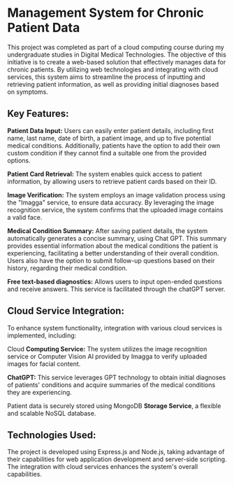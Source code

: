 # Management System for Chronic Patient Data

This project was completed as part of a cloud computing course during my undergraduate studies in Digital Medical Technologies.
The objective of this initiative is to create a web-based solution that effectively manages data for chronic patients. By utilizing web technologies and integrating with cloud services, this system aims to streamline the process of inputting and retrieving patient information, as well as providing initial diagnoses based on symptoms.

## Key Features:

**Patient Data Input:** Users can easily enter patient details, including first name, last name, date of birth, a patient image, and up to five potential medical conditions. Additionally, patients have the option to add their own custom condition if they cannot find a suitable one from the provided options.

**Patient Card Retrieval:** The system enables quick access to patient information, by allowing users to retrieve patient cards based on their ID.

**Image Verification:** The system employs an image validation process using the "Imagga" service, to ensure data accuracy. By leveraging the image recognition service, the system confirms that the uploaded image contains a valid face.

**Medical Condition Summary:** After saving patient details, the system automatically generates a concise summary, using Chat GPT. This summary provides essential information about the medical conditions the patient is experiencing, facilitating a better understanding of their overall condition. Users also have the option to submit follow-up questions based on their history, regarding their medical condition.

**Free text-based diagnostics:** Allows users to input open-ended questions and receive answers. This service is facilitated through the chatGPT server.


## Cloud Service Integration: 

To enhance system functionality, integration with various cloud services is implemented, including:

Cloud **Computing Service:** The system utilizes the image recognition service or Computer Vision AI provided by Imagga to verify uploaded images for facial content.

**ChatGPT:** This service leverages GPT technology to obtain initial diagnoses of patients' conditions and acquire summaries of the medical conditions they are experiencing.

Patient data is securely stored using MongoDB **Storage Service**, a flexible and scalable NoSQL database.


## Technologies Used:

The project is developed using Express.js and Node.js, taking advantage of their capabilities for web application development and server-side scripting. The integration with cloud services enhances the system's overall capabilities.
